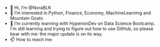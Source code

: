 - 👋 Hi, I’m @NoraBLK
- 👀 I’m interested in Python, Finance, Economy, MachineLearning and Mountain Goats
- 🌱 I’m currently learning with HyperionDev on Data Science Bootcamp. I'm still learning and trying to figure out how to use GitHub, so please bear with me: the major update is on its way.
- 📫 How to reach me: [
](https://www.linkedin.com/in/norablk/)
<!---
NoraBLK/NoraBLK is a ✨ special ✨ repository because its `README.md` (this file) appears on your GitHub profile.
You can click the Preview link to take a look at your changes.
--->

